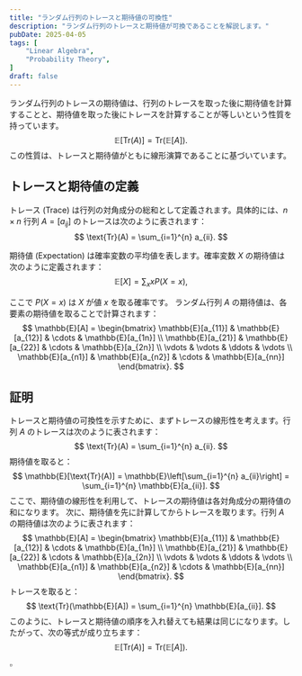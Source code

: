 ```yaml
---
title: "ランダム行列のトレースと期待値の可換性"
description: "ランダム行列のトレースと期待値が可換であることを解説します。"
pubDate: 2025-04-05
tags: [
    "Linear Algebra",
    "Probability Theory",
]
draft: false
---
```


ランダム行列のトレースの期待値は、行列のトレースを取った後に期待値を計算することと、期待値を取った後にトレースを計算することが等しいという性質を持っています。
$$
\mathbb{E}[\text{Tr}(A)] = \text{Tr}(\mathbb{E}[A]).
$$
この性質は、トレースと期待値がともに線形演算であることに基づいています。

## トレースと期待値の定義

トレース (Trace) は行列の対角成分の総和として定義されます。具体的には、$n \times n$ 行列 $A = [a_{ij}]$ のトレースは次のように表されます：
$$
\text{Tr}(A) = \sum_{i=1}^{n} a_{ii}.
$$

期待値 (Expectation) は確率変数の平均値を表します。確率変数 $X$ の期待値は次のように定義されます：
$$
\mathbb{E}[X] = \sum_{x} x P(X = x),
$$

ここで $P(X = x)$ は $X$ が値 $x$ を取る確率です。
ランダム行列 $A$ の期待値は、各要素の期待値を取ることで計算されます：
$$
\mathbb{E}[A] = \begin{bmatrix}
\mathbb{E}[a_{11}] & \mathbb{E}[a_{12}] & \cdots & \mathbb{E}[a_{1n}] \\
\mathbb{E}[a_{21}] & \mathbb{E}[a_{22}] & \cdots & \mathbb{E}[a_{2n}] \\
\vdots & \vdots & \ddots & \vdots \\
\mathbb{E}[a_{n1}] & \mathbb{E}[a_{n2}] & \cdots & \mathbb{E}[a_{nn}]
\end{bmatrix}.
$$

## 証明

トレースと期待値の可換性を示すために、まずトレースの線形性を考えます。行列 $A$ のトレースは次のように表されます：
$$
\text{Tr}(A) = \sum_{i=1}^{n} a_{ii}.
$$
期待値を取ると：
$$
\mathbb{E}[\text{Tr}(A)] = \mathbb{E}\left[\sum_{i=1}^{n} a_{ii}\right] = \sum_{i=1}^{n} \mathbb{E}[a_{ii}].
$$
ここで、期待値の線形性を利用して、トレースの期待値は各対角成分の期待値の和になります。
次に、期待値を先に計算してからトレースを取ります。行列 $A$ の期待値は次のように表されます：
$$
\mathbb{E}[A] = \begin{bmatrix}
\mathbb{E}[a_{11}] & \mathbb{E}[a_{12}] & \cdots & \mathbb{E}[a_{1n}] \\
\mathbb{E}[a_{21}] & \mathbb{E}[a_{22}] & \cdots & \mathbb{E}[a_{2n}] \\
\vdots & \vdots & \ddots & \vdots \\
\mathbb{E}[a_{n1}] & \mathbb{E}[a_{n2}] & \cdots & \mathbb{E}[a_{nn}]
\end{bmatrix}.
$$
トレースを取ると：
$$
\text{Tr}(\mathbb{E}[A]) = \sum_{i=1}^{n} \mathbb{E}[a_{ii}].
$$
このように、トレースと期待値の順序を入れ替えても結果は同じになります。したがって、次の等式が成り立ちます：
$$
\mathbb{E}[\text{Tr}(A)] = \text{Tr}(\mathbb{E}[A]).
$$

$\square$
